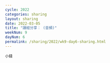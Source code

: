 ```yaml
---
cycle: 2022
categories: sharing
layout: sharing
date: 2022-03-05
title: "讀經分享： (音頻)"
weekNum: 9
dayNum: 6
permalink: /sharing/2022/wk9-day6-sharing.html
---
```


[](https://eccseattle.github.io/media/sharing/2022/wk009/2022-03-05-bin.m4a)

`小錢`
